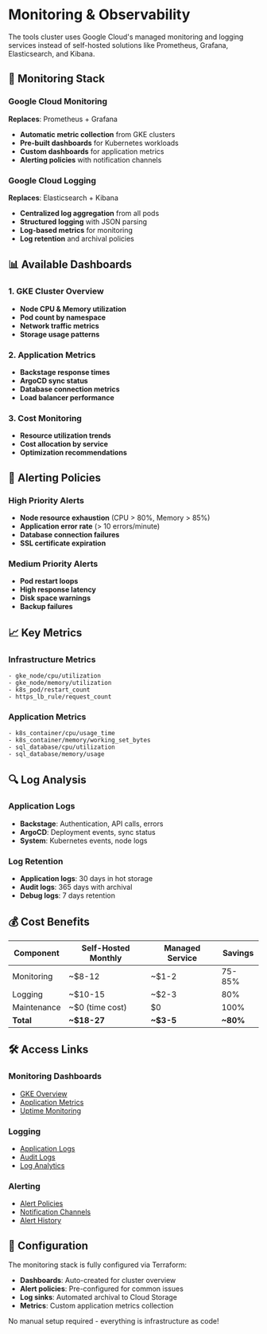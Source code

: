 # Monitoring & Observability

The tools cluster uses Google Cloud's managed monitoring and logging services instead of self-hosted solutions like Prometheus, Grafana, Elasticsearch, and Kibana.

## 🎯 Monitoring Stack

### Google Cloud Monitoring
**Replaces**: Prometheus + Grafana
- **Automatic metric collection** from GKE clusters
- **Pre-built dashboards** for Kubernetes workloads
- **Custom dashboards** for application metrics
- **Alerting policies** with notification channels

### Google Cloud Logging
**Replaces**: Elasticsearch + Kibana
- **Centralized log aggregation** from all pods
- **Structured logging** with JSON parsing
- **Log-based metrics** for monitoring
- **Log retention** and archival policies

## 📊 Available Dashboards

### 1. GKE Cluster Overview
- **Node CPU & Memory utilization**
- **Pod count by namespace**
- **Network traffic metrics**
- **Storage usage patterns**

### 2. Application Metrics
- **Backstage response times**
- **ArgoCD sync status**
- **Database connection metrics**
- **Load balancer performance**

### 3. Cost Monitoring
- **Resource utilization trends**
- **Cost allocation by service**
- **Optimization recommendations**

## 🚨 Alerting Policies

### High Priority Alerts
- **Node resource exhaustion** (CPU > 80%, Memory > 85%)
- **Application error rate** (> 10 errors/minute)
- **Database connection failures**
- **SSL certificate expiration**

### Medium Priority Alerts
- **Pod restart loops**
- **High response latency**
- **Disk space warnings**
- **Backup failures**

## 📈 Key Metrics

### Infrastructure Metrics
```
- gke_node/cpu/utilization
- gke_node/memory/utilization
- k8s_pod/restart_count
- https_lb_rule/request_count
```

### Application Metrics
```
- k8s_container/cpu/usage_time
- k8s_container/memory/working_set_bytes
- sql_database/cpu/utilization
- sql_database/memory/usage
```

## 🔍 Log Analysis

### Application Logs
- **Backstage**: Authentication, API calls, errors
- **ArgoCD**: Deployment events, sync status
- **System**: Kubernetes events, node logs

### Log Retention
- **Application logs**: 30 days in hot storage
- **Audit logs**: 365 days with archival
- **Debug logs**: 7 days retention

## 💰 Cost Benefits

| Component | Self-Hosted Monthly | Managed Service | Savings |
|-----------|---------------------|----------------|---------|
| Monitoring | ~$8-12 | ~$1-2 | 75-85% |
| Logging | ~$10-15 | ~$2-3 | 80% |
| Maintenance | ~$0 (time cost) | $0 | 100% |
| **Total** | **~$18-27** | **~$3-5** | **~80%** |

## 🛠️ Access Links

### Monitoring Dashboards
- [GKE Overview](https://console.cloud.google.com/monitoring/dashboards)
- [Application Metrics](https://console.cloud.google.com/monitoring/dashboards)
- [Uptime Monitoring](https://console.cloud.google.com/monitoring/uptime)

### Logging
- [Application Logs](https://console.cloud.google.com/logs/query)
- [Audit Logs](https://console.cloud.google.com/logs/query)
- [Log Analytics](https://console.cloud.google.com/logs/analytics)

### Alerting
- [Alert Policies](https://console.cloud.google.com/monitoring/alerting)
- [Notification Channels](https://console.cloud.google.com/monitoring/settings)
- [Alert History](https://console.cloud.google.com/monitoring/alerting/incidents)

## 🔧 Configuration

The monitoring stack is fully configured via Terraform:
- **Dashboards**: Auto-created for cluster overview
- **Alert policies**: Pre-configured for common issues
- **Log sinks**: Automated archival to Cloud Storage
- **Metrics**: Custom application metrics collection

No manual setup required - everything is infrastructure as code!